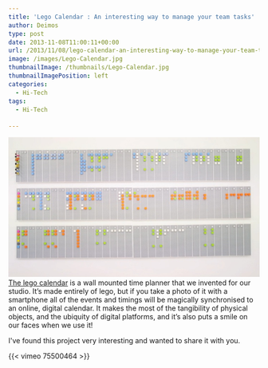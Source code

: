 ```yaml
---
title: 'Lego Calendar : An interesting way to manage your team tasks'
author: Deimos
type: post
date: 2013-11-08T11:00:11+00:00
url: /2013/11/08/lego-calendar-an-interesting-way-to-manage-your-team-tasks/
image: /images/Lego-Calendar.jpg
thumbnailImage: /thumbnails/Lego-Calendar.jpg
thumbnailImagePosition: left
categories:
  - Hi-Tech
tags:
  - Hi-Tech

---
```

![Lego-Calendar](/images/Lego-Calendar.jpg)
[The lego calendar](http://vitaminsdesign.com/projects/lego-calendar/) is a wall mounted time planner that we invented for our studio. It’s made entirely of lego, but if you take a photo of it with a smartphone all of the events and timings will be magically synchronised to an online, digital calendar. It makes the most of the tangibility of physical objects, and the ubiquity of digital platforms, and it’s also puts a smile on our faces when we use it!

I've found this project very interesting and wanted to share it with you.

{{< vimeo 75500464 >}}
